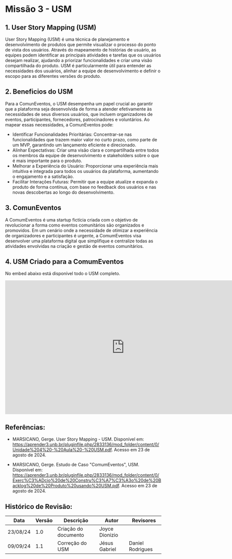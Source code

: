 # Missão 3 - USM

## 1. User Story Mapping (USM)

User Story Mapping (USM) é uma técnica de planejamento e desenvolvimento de produtos que permite visualizar o processo do ponto de vista dos usuários. Através do mapeamento de histórias de usuário, as equipes podem identificar as principais atividades e tarefas que os usuários desejam realizar, ajudando a priorizar funcionalidades e criar uma visão compartilhada do produto. USM é particularmente útil para entender as necessidades dos usuários, alinhar a equipe de desenvolvimento e definir o escopo para as diferentes versões do produto.

## 2. Beneficios do USM

Para a ComunEventos, o USM desempenha um papel crucial ao garantir que a plataforma seja desenvolvida de forma a atender efetivamente às necessidades de seus diversos usuários, que incluem organizadores de eventos, participantes, fornecedores, patrocinadores e voluntários. Ao mapear essas necessidades, a ComunEventos pode:

- Identificar Funcionalidades Prioritárias: Concentrar-se nas funcionalidades que trazem maior valor no curto prazo, como parte de um MVP, garantindo um lançamento eficiente e direcionado.
- Alinhar Expectativas: Criar uma visão clara e compartilhada entre todos os membros da equipe de desenvolvimento e stakeholders sobre o que é mais importante para o produto.
- Melhorar a Experiência do Usuário: Proporcionar uma experiência mais intuitiva e integrada para todos os usuários da plataforma, aumentando o engajamento e a satisfação.
- Facilitar Interações Futuras: Permitir que a equipe atualize e expanda o produto de forma contínua, com base no feedback dos usuários e nas novas descobertas ao longo do desenvolvimento.

## 3. ComunEventos

A ComumEventos é uma startup fictícia criada com o objetivo de revolucionar a forma como eventos comunitários são organizados e promovidos. Em um cenário onde a necessidade de otimizar a experiência de organizadores e participantes é urgente, a ComumEventos visa desenvolver uma plataforma digital que simplifique e centralize todas as atividades envolvidas na criação e gestão de eventos comunitários.


## 4. USM Criado para a ComumEventos

No embed abaixo está disponível todo o USM completo.

<iframe width="768" height="432" src="https://miro.com/app/live-embed/uXjVKnczxfQ=/?moveToViewport=-4209,-1771,5464,2616&embedId=897141816905" frameborder="0" scrolling="no" allow="fullscreen; clipboard-read; clipboard-write" allowfullscreen></iframe>

## Referências:

- MARSICANO, Gerge. User Story Mapping - USM. Disponível em: <https://aprender3.unb.br/pluginfile.php/2833136/mod_folder/content/0/Unidade%204%20-%20Aula%20-%20USM.pdf>. Acesso em 23 de agosto de 2024.

- MARSICANO, Gerge. Estudo de Caso "ComumEventos", USM. Disponível em: <https://aprender3.unb.br/pluginfile.php/2833136/mod_folder/content/0/Exerc%C3%ADcio%20de%20Constru%C3%A7%C3%A3o%20de%20Backlog%20de%20Produto%20usando%20USM.pdf>. Acesso em 23 de agosto de 2024.

## Histórico de Revisão:
Data | Versão | Descrição | Autor | Revisores 
---- | ------ | --------- | ----- | ---------
23/08/24 | 1.0 | Criação do documento | Joyce Dionizio
09/09/24 | 1.1 | Correção do USM | Jésus Gabriel | Daniel Rodrigues